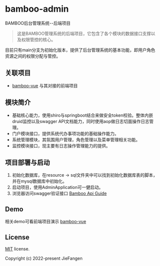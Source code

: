 # bamboo-admin
BAMBOO后台管理系统--后端项目

> 这是BAMBOO管理系统的后端项目，它包含了各个模块的数据接口支撑以及权限管控的核心。

目前只有main分支为初始化版本，提供了后台管理系统的基本功能，即用户角色资源之间的权限分配与管控。

## 关联项目
- [bamboo-vue](https://github.com/jiefangen/bamboo-vue) 与其对接的前端项目

## 模块简介
- 基础核心能力，使用shiro与springboot结合来做安全token校验。整体内嵌druid监控以及swagger 
API文档能力，同时使用aop做日志切面操作日志管理。
- 门户模块接口，提供系统代办事项功能的基础操作能力。
- 系统管理模块，其氛围用户管理，角色管理以及菜单管理相关功能。
- 监控模块接口，现主要有日志操作管理能力的提供。

## 项目部署与启动
1. 初始化数据库，在resource -> sql文件夹中可以找到初始化数据库表的脚本，并在mysql数据库中初始化。
2. 启动项目，使用AdminApplication可一健启动。
3. 浏览器访问swagger验证接口 [Bamboo Api Guide](http://127.0.0.1:8081/bamboo-admin/doc.html)

## Demo
相关demo可看前端项目演示
[bamboo-vue](https://github.com/jiefangen/bamboo-vue)

## License

[MIT](https://github.com/jiefangen/bamboo-vue/blob/main/LICENSE) license.

Copyright (c) 2022-present JieFangen